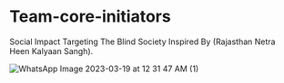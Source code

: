 # Team-core-initiators
Social Impact Targeting The Blind Society Inspired By (Rajasthan Netra Heen Kalyaan Sangh).



![WhatsApp Image 2023-03-19 at 12 31 47 AM (1)](https://user-images.githubusercontent.com/83450219/226425043-bc91a420-af1a-4d30-b819-cd4a97e822bf.jpeg)

